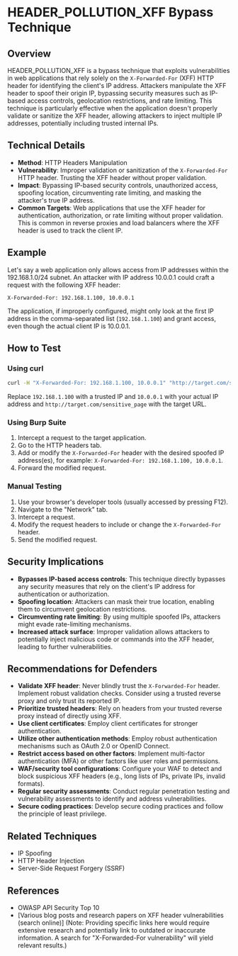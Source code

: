 # HEADER_POLLUTION_XFF Bypass Technique

## Overview

HEADER_POLLUTION_XFF is a bypass technique that exploits vulnerabilities in web applications that rely solely on the `X-Forwarded-For` (XFF) HTTP header for identifying the client's IP address.  Attackers manipulate the XFF header to spoof their origin IP, bypassing security measures such as IP-based access controls, geolocation restrictions, and rate limiting.  This technique is particularly effective when the application doesn't properly validate or sanitize the XFF header, allowing attackers to inject multiple IP addresses, potentially including trusted internal IPs.

## Technical Details

- **Method**: HTTP Headers Manipulation
- **Vulnerability**: Improper validation or sanitization of the `X-Forwarded-For` HTTP header.  Trusting the XFF header without proper validation.
- **Impact**: Bypassing IP-based security controls, unauthorized access, spoofing location, circumventing rate limiting, and masking the attacker's true IP address.
- **Common Targets**: Web applications that use the XFF header for authentication, authorization, or rate limiting without proper validation.  This is common in reverse proxies and load balancers where the XFF header is used to track the client IP.

## Example

Let's say a web application only allows access from IP addresses within the 192.168.1.0/24 subnet.  An attacker with IP address 10.0.0.1 could craft a request with the following XFF header:

`X-Forwarded-For: 192.168.1.100, 10.0.0.1`

The application, if improperly configured, might only look at the first IP address in the comma-separated list (`192.168.1.100`) and grant access, even though the actual client IP is 10.0.0.1.

## How to Test

### Using curl

```bash
curl -H "X-Forwarded-For: 192.168.1.100, 10.0.0.1" "http://target.com/sensitive_page"
```
Replace `192.168.1.100` with a trusted IP and `10.0.0.1` with your actual IP address and `http://target.com/sensitive_page` with the target URL.

### Using Burp Suite

1. Intercept a request to the target application.
2. Go to the HTTP headers tab.
3. Add or modify the `X-Forwarded-For` header with the desired spoofed IP address(es), for example: `X-Forwarded-For: 192.168.1.100, 10.0.0.1`.
4. Forward the modified request.

### Manual Testing

1. Use your browser's developer tools (usually accessed by pressing F12).
2. Navigate to the "Network" tab.
3. Intercept a request.
4. Modify the request headers to include or change the `X-Forwarded-For` header.
5. Send the modified request.


## Security Implications

- **Bypasses IP-based access controls**:  This technique directly bypasses any security measures that rely on the client's IP address for authentication or authorization.
- **Spoofing location**: Attackers can mask their true location, enabling them to circumvent geolocation restrictions.
- **Circumventing rate limiting**: By using multiple spoofed IPs, attackers might evade rate-limiting mechanisms.
- **Increased attack surface**:  Improper validation allows attackers to potentially inject malicious code or commands into the XFF header, leading to further vulnerabilities.

## Recommendations for Defenders

- **Validate XFF header**: Never blindly trust the `X-Forwarded-For` header.  Implement robust validation checks.  Consider using a trusted reverse proxy and only trust its reported IP.
- **Prioritize trusted headers**: Rely on headers from your trusted reverse proxy instead of directly using XFF.
- **Use client certificates**: Employ client certificates for stronger authentication.
- **Utilize other authentication methods**: Employ robust authentication mechanisms such as OAuth 2.0 or OpenID Connect.
- **Restrict access based on other factors**:  Implement multi-factor authentication (MFA) or other factors like user roles and permissions.
- **WAF/security tool configurations**: Configure your WAF to detect and block suspicious XFF headers (e.g., long lists of IPs, private IPs, invalid formats).
- **Regular security assessments**: Conduct regular penetration testing and vulnerability assessments to identify and address vulnerabilities.
- **Secure coding practices**: Develop secure coding practices and follow the principle of least privilege.

## Related Techniques

- IP Spoofing
- HTTP Header Injection
- Server-Side Request Forgery (SSRF)

## References

- OWASP API Security Top 10
- [Various blog posts and research papers on XFF header vulnerabilities (search online)]  (Note:  Providing specific links here would require extensive research and potentially link to outdated or inaccurate information.  A search for "X-Forwarded-For vulnerability" will yield relevant results.)

